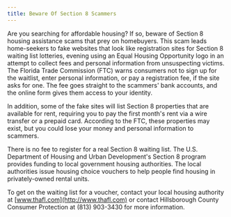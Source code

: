 ```yaml
---
title: Beware Of Section 8 Scammers
---
```


Are you searching for affordable housing? If so, beware of Section 8 housing assistance scams that prey on homebuyers. This scam leads home-seekers to fake websites that look like registration sites for Section 8 waiting list lotteries, evening using an Equal Housing Opportunity logo in an attempt to collect fees and personal information from unsuspecting victims.  The Florida Trade Commission (FTC) warns consumers not to sign up for the waitlist, enter personal information, or pay a registration fee, if the site asks for one. The fee goes straight to the scammers' bank accounts, and the online form gives them access to your identity.

In addition, some of the fake sites will list Section 8 properties that are available for rent, requiring you to pay the first month's rent via a wire transfer or a prepaid card. According to the FTC, these properties may exist, but you could lose your money and personal information to scammers.

There is no fee to register for a real Section 8 waiting list. The U.S. Department of Housing and Urban Development's Section 8 program provides funding to local government housing authorities. The local authorities issue housing choice vouchers to help people find housing in privately-owned rental units.

To get on the waiting list for a voucher, contact your local housing authority at [www.thafl.com](http://www.thafl.com) or contact Hillsborough County Consumer Protection at (813) 903-3430 for more information.
